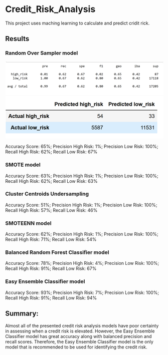 # Credit_Risk_Analysis

This project uses maching learning to calculate and predict cridit rick.

## Results

### Random Over Sampler model
![](res/ROverSampler.PNG)
![](res/ROverSampler1.PNG)


Accuracy Score: 65%; Precision High Risk: 1%; Precision Low Risk: 100%; Recall High Risk: 62%; Recall Low Risk: 67%

### SMOTE model

Accuracy Score: 63%; Precision High Risk: 1%; Precision Low Risk: 100%; Recall High Risk: 62%; Recall Low Risk: 63%


### Cluster Centroids Undersampling

Accuracy Score: 51%; Precision High Risk: 1%; Precision Low Risk: 100%; Recall High Risk: 57%; Recall Low Risk: 46%

### SMOTEENN model

Accuracy Score: 62%; Precision High Risk: 1%; Precision Low Risk: 100%; Recall High Risk: 71%; Recall Low Risk: 54%

###  Balanced Random Forest Classifier model

Accuracy Score: 78%; Precision High Risk: 4%; Precision Low Risk: 100%; Recall High Risk: 91%; Recall Low Risk: 67%

###  Easy Ensemble Classifier model

Accuracy Score: 93%; Precision High Risk: 7%; Precision Low Risk: 100%; Recall High Risk: 91%; Recall Low Risk: 94%

## Summary:
 Almost all of the presented credit risk analysis models have poor certainty in assessing when a credit risk is elevated. However, the Easy Ensemble Classifier model has great accuracy along with balanced precision and recall scores. Therefore, the Easy Ensemble Classifier model is the only model that is recommended to be used for identifying the credit risk.
